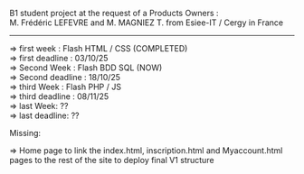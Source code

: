 B1 student project at the request of a Products Owners :<br> M. Frédéric LEFEVRE  and M. MAGNIEZ T. from Esiee-IT / Cergy in France


---------------------------------------------------------------------------------------------

=> first week : Flash HTML / CSS (COMPLETED)<br>
=> first deadline : 03/10/25<br>
=> Second Week : Flash BDD SQL (NOW) <br>
=> Second deadline : 18/10/25<br>
=> third Week : Flash PHP / JS <br>
=> third deadline : 08/11/25<br>
=> last Week: ?? <br>
=> last deadline: ??<br>

Missing: 

=> Home page to link the index.html, inscription.html and Myaccount.html pages to the rest of the site to deploy final V1 structure



